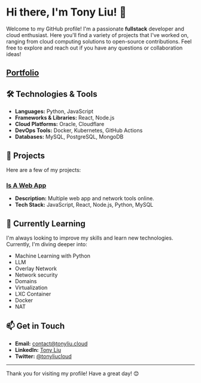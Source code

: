 # Hi there, I'm Tony Liu! 👋

Welcome to my GitHub profile! I'm a passionate **fullstack** developer and cloud enthusiast. Here you'll find a variety of projects that I've worked on, ranging from cloud computing solutions to open-source contributions. Feel free to explore and reach out if you have any questions or collaboration ideas!

## [Portfolio](https://tonyliu.cloud)

## 🛠️ Technologies & Tools

- **Languages:** Python, JavaScript
- **Frameworks & Libraries:** React, Node.js
- **Cloud Platforms:** Oracle, Cloudflare
- **DevOps Tools:** Docker, Kubernetes, GitHub Actions
- **Databases:** MySQL, PostgreSQL, MongoDB

## 🌟 Projects

Here are a few of my projects:

### [Is A Web App](https://github.com/isawebapp)
- **Description:** Multiple web app and network tools online.
- **Tech Stack:** JavaScript, React, Node.js, Python, MySQL

## 🌱 Currently Learning

I'm always looking to improve my skills and learn new technologies. Currently, I'm diving deeper into:

- Machine Learning with Python
- LLM
- Overlay Network
- Network security
- Domains
- Virtualization
- LXC Container
- Docker
- NAT

## 📫 Get in Touch

- **Email:** contact@tonyliu.cloud
- **LinkedIn:** [Tony Liu](https://www.linkedin.com/in/tonyliuzj)
- **Twitter:** [@tonyliucloud](https://twitter.com/tonyliucloud)

---

Thank you for visiting my profile! Have a great day! 😊
